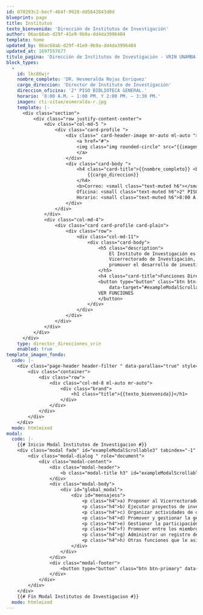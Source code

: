 ```yaml
---
id: 070293c2-becf-464f-9928-dd5642843d0d
blueprint: page
title: Institutos
texto_bienvenida: 'Dirección de Institutos de Investigación'
author: 06ac68ab-d29f-41e9-9b9a-dd4da3996484
template: home
updated_by: 06ac68ab-d29f-41e9-9b9a-dd4da3996484
updated_at: 1697557677
titulo_pagina: 'Dirección de Institutos de Investigación - VRIN UNAMBA'
block_types:
  -
    id: lkc86wjr
    nombre_completo: 'DR. Hesmeralda Rojas Enriquez'
    cargo_direccion: 'Director de Instituto de Investigación'
    direccion_oficina: '2° PISO BIBLIOTECA GENERAL.'
    horario: '8:00 A.M. – 1:00 PM. Y 2:00 PM. – 3:30 PM.'
    imagen: cti-vitae/esmeralda-r.jpg
    template: |-
      <div class="section">
          <div class="row justify-content-center">
              <div class="col-md-5 ">
                  <div class="card-profile ">
                      <div class=" card-header-image mr-auto ml-auto ">
                          <a href="#">
                          <img class="img rounded-circle" src="{{imagen}}">
                          </a>
                      </div>
                      <div class="card-body ">
                          <h4 class="card-title">{{nombre_completo}} <br>
                              {{cargo_direccion}}
                          </h4>
                          <b>Correo: <small class="text-muted h6"></small> <br>
                          Oficina: <small class="text-muted h6">2° PISO BIBLIOTECA GENERAL.</small><br>
                          Horario: <small class="text-muted h6">8:00 A.M. – 1:00 PM. Y 2:00 PM. – 3:30 PM.</small></b>
                      </div>
                  </div>
              </div>
              <div class="col-md-4">
                  <div class="card card-profile card-plain">
                      <div class="row">
                          <div class="col-md-11">
                              <div class="card-body">
                                  <h5 class="description">
                                      El Instituto de Investigación es el órgano de línea dependiente del 
                                      Vicerrectorado de Investigación, responsable de dirigir, coordinar y 
                                      promover el desarrollo de investigaciones; en coordinación con las unidades de investigación.
                                  </h5>
                                  <h4 class="card-title">Funciones Dirección de Instituto de Investigación.</h4>
                                  <button type="button" class="btn btn-primary" data-toggle="modal"
                                      data-target="#exampleModalScrollable3">
                                  VER FUNCIONES
                                  </button>
                              </div>
                          </div>
                      </div>
                  </div>
              </div>
          </div>
      </div>
    type: director_direcciones_vrin
    enabled: true
template_imagen_fondo:
  code: |-
    <div class="page-header header-filter " data-parallax="true" style="background-image: url('./assets/a_home_otros/bg4.jpg');">
        <div class="container">
            <div class="row">
                <div class="col-md-8 ml-auto mr-auto">
                    <div class="brand">
                        <h1 class="title">{{texto_bienvenida}}</h1>
                    </div>
                </div>
            </div>
        </div>
    </div>
  mode: htmlmixed
modal:
  code: |-
    {{# Inicio Modal Institutos de Investigacion #}}
    <div class="modal fade" id="exampleModalScrollable3" tabindex="-1" role="dialog" aria-labelledby="exampleModalScrollableTitle" aria-hidden="true">
        <div class="modal-dialog " role="document">
            <div class="modal-content">
                <div class="modal-header">
                    <b class="modal-title h3" id="exampleModalScrollableTitle">Funciones Dirección de Instituto de Investigación</b>
                </div>
                <div class="modal-body">
                    <div id="global_modal">
                        <div id="mensajess">
                            <p class="h4">a) Proponer al Vicerrectorado de Investigación las políticas, reglamentos y/o normas de funcionamiento de los Institutos de Investigación.</p>
                            <p class="h4">b) Ejecutar proyectos de investigación en base a las líneas establecidas por el Vicerrectorado de Investigación.</p>
                            <p class="h4">c) Organizar actividades de difusión del conocimiento y los resultados de las investigaciones.</p>
                            <p class="h4">d) Promover y gestionar la generación de conocimientos.</p>
                            <p class="h4">e) Gestionar la participación en fondos de investigación.</p>
                            <p class="h4">f) Promover entre los miembros de la comunidad universitaria el desarrollo de trabajos de investigación para ser publicados.</p>
                            <p class="h4">g) Administrar un registro de las publicaciones oficiales realizadas por la universidad.</p>
                            <p class="h4">h) Otras funciones que le asigne el Vicerrectorado de Investigación.</p>
                        </div>
                    </div>
                </div>
                <div class="modal-footer">
                    <button type="button" class="btn btn-primary" data-dismiss="modal">Cerrar</button>
                </div>
            </div>
        </div>
    </div>
    {{# Fin Modal Institutos de Investigacion #}}
  mode: htmlmixed
---
```

